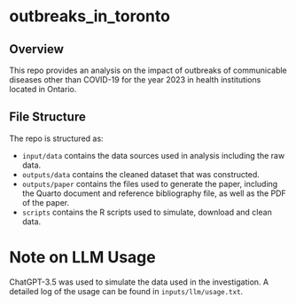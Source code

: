 # outbreaks_in_toronto

## Overview

This repo provides an analysis on the impact of outbreaks of communicable diseases 
other than COVID-19 for the year 2023 in health institutions located in Ontario.

## File Structure

The repo is structured as:

-   `input/data` contains the data sources used in analysis including the raw data.
-   `outputs/data` contains the cleaned dataset that was constructed.
-   `outputs/paper` contains the files used to generate the paper, including the Quarto document and reference bibliography file, as well as the PDF of the paper.
-   `scripts` contains the R scripts used to simulate, download and clean data.

# Note on LLM Usage
ChatGPT-3.5 was used to simulate the data used in the investigation. A detailed log of the usage can be found in ```inputs/llm/usage.txt```.